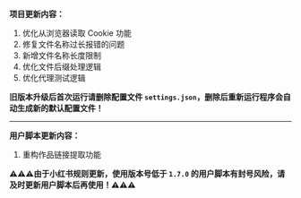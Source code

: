 **项目更新内容：**

1. 优化从浏览器读取 Cookie 功能
2. 修复文件名称过长报错的问题
3. 新增文件名称长度限制
4. 优化文件后缀处理逻辑
5. 优化代理测试逻辑

<p><strong>旧版本升级后首次运行请删除配置文件 <code>settings.json</code>，删除后重新运行程序会自动生成新的默认配置文件！</strong></p>

<hr>

**用户脚本更新内容：**

1. 重构作品链接提取功能

<p><strong>⚠️⚠️⚠️由于小红书规则更新，使用版本号低于 <code>1.7.0</code> 的用户脚本有封号风险，请及时更新用户脚本后再使用！⚠️⚠️⚠️</strong></p>
